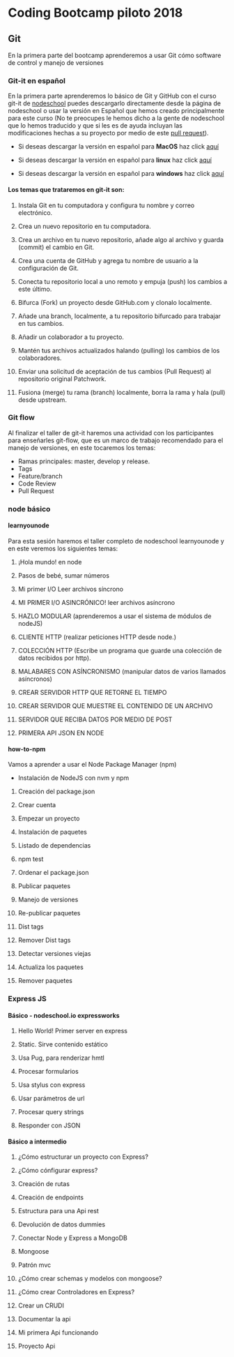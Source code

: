# Coding Bootcamp piloto 2018

## Git

En la primera parte del bootcamp aprenderemos a usar Git cómo software de control y manejo de versiones

### Git-it en español

En la primera parte aprenderemos lo básico de Git y GitHub con el curso git-it de [nodeschool](http://nodeschool.io/) puedes descargarlo directamente desde la página de nodeschool o usar la versión en Español que hemos creado principalmente para este curso (No te preocupes le hemos dicho a la gente de nodeschool que lo hemos traducido y que si les es de ayuda incluyan las modificaciones hechas a su proyecto por medio de este [pull request](https://github.com/jlord/git-it-electron/pull/217)). 

- Si deseas descargar la versión en español para **MacOS** haz click [aquí](https://mega.nz/#!4bIQXSIK!jCM6nS8x00F6_GlZ52LWiWrWMsKLxB2B65tPXWW7fg4) 

- Si deseas descargar la versión en español para **linux** haz click [aquí](https://mega.nz/#!JKpy3Tgb!6kuiPzdUU7sX_DDyNFYff5TUdHWz7bYF73V-koxU6EM) 

- Si deseas descargar la versión en español para **windows** haz click [aquí](https://mega.nz/#!oPIHnCbZ!su_I-vRlZ9PorCsX8Ocn3BpCjNLEQ4iH7pDgXPKn6Gg) 

#### Los temas que trataremos en git-it son:

1. Instala Git en tu computadora y configura tu nombre y correo electrónico.

2. Crea un nuevo repositorio en tu computadora.

3. Crea un archivo en tu nuevo repositorio, añade algo al archivo y guarda (commit) el cambio en Git.

4. Crea una cuenta de GitHub y agrega tu nombre de usuario a la configuración de Git.

5. Conecta tu repositorio local a uno remoto y empuja (push) los cambios a este último.

6. Bifurca (Fork) un proyecto desde GitHub.com y clonalo localmente.

7. Añade una branch, localmente, a tu repositorio bifurcado para trabajar en tus cambios.

8. Añadir un colaborador a tu proyecto.

9. Mantén tus archivos actualizados halando (pulling) los cambios de los colaboradores.

10. Enviar una solicitud de aceptación de tus cambios (Pull Request) al repositorio original Patchwork.

11. Fusiona (merge) tu rama (branch) localmente, borra la rama y hala (pull) desde upstream.


### Git flow

Al finalizar el taller de git-it haremos una actividad con los participantes para enseñarles git-flow, que es un marco de trabajo recomendado para el manejo de versiones, en este tocaremos los temas:

- Ramas principales: master, develop y release.
- Tags
- Feature/branch
- Code Review
- Pull Request


### node básico

#### learnyounode

Para esta sesión haremos el taller completo de nodeschool learnyounode y en este veremos los siguientes temas:

1. ¡Hola mundo! en node

2. Pasos de bebé, sumar números

3. Mi primer I/O Leer archivos síncrono

4. MI PRIMER I/O ASINCRÓNICO! leer archivos asíncrono

5. HAZLO MODULAR (aprenderemos a usar el sistema de módulos de nodeJS)

6. CLIENTE HTTP (realizar peticiones HTTP desde node.)

7. COLECCIÓN HTTP (Escribe un programa que guarde una colección de datos recibidos por http).

8. MALABARES CON ASÍNCRONISMO (manipular datos de varios llamados asíncronos)

9. CREAR SERVIDOR HTTP QUE RETORNE EL TIEMPO

10. CREAR SERVIDOR QUE MUESTRE EL CONTENIDO DE UN ARCHIVO

11. SERVIDOR QUE RECIBA DATOS POR MEDIO DE POST

12. PRIMERA API JSON EN NODE

#### how-to-npm

Vamos a aprender a usar el Node Package Manager (npm)

- Instalación de NodeJS con nvm y npm

1. Creación del package.json

2. Crear cuenta

3. Empezar un proyecto

4. Instalación de paquetes

5. Listado de dependencias

6. npm test

7. Ordenar el package.json

8. Publicar paquetes

9. Manejo de versiones

10. Re-publicar paquetes

11. Dist tags

12. Remover Dist tags

13. Detectar versiones viejas

14. Actualiza los paquetes

15. Remover paquetes


### Express JS 

#### Básico - nodeschool.io expressworks

1. Hello World! Primer server en express

2. Static. Sirve contenido estático

3. Usa Pug, para renderizar hmtl

4. Procesar formularios

5. Usa stylus con express

6. Usar parámetros de url

7. Procesar query strings

8. Responder con JSON


#### Básico a intermedio

1. ¿Cómo estructurar un proyecto con Express?

2. ¿Cómo cónfigurar express?

3. Creación de rutas

4. Creación de endpoints

5. Estructura para una Api rest

6. Devolución de datos dummies

7. Conectar Node y Express a MongoDB

8. Mongoose

9. Patrón mvc

10. ¿Cómo crear schemas y modelos con mongoose?

11. ¿Cómo crear Controladores en Express?

12. Crear un CRUDI

13. Documentar la api

14. Mi primera Api funcionando

15. Proyecto Api




